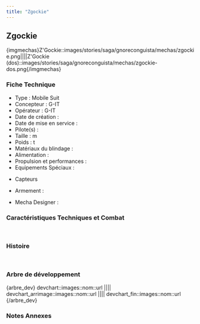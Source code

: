```yaml
---
title: "Zgockie"
---
```


Zgockie
-------


{imgmechas}Z'Gockie::images/stories/saga/gnoreconguista/mechas/zgockie.png||||Z'Gockie (dos)::images/stories/saga/gnoreconguista/mechas/zgockie-dos.png{/imgmechas}


### Fiche Technique


- Type : Mobile Suit   
- Concepteur : G-IT   
- Opérateur : G-IT   
- Date de création :   
- Date de mise en service :   
- Pilote(s) :   
- Taille : m   
- Poids : t   
- Matériaux du blindage :   
- Alimentation :   
- Propulsion et performances :   
- Equipements Spéciaux :


* Capteurs


- Armement :


- Mecha Designer :


### Caractéristiques Techniques et Combat


 


### Histoire


 


### Arbre de développement


{arbre\_dev} devchart::images::nom::url |||| devchart\_arrimage::images::nom::url |||| devchart\_fin::images::nom::url {/arbre\_dev}


### Notes Annexes

